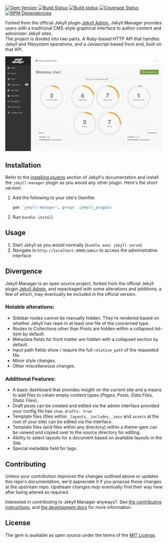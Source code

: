 [![Gem Version](https://img.shields.io/gem/v/jekyll-manager.svg)](https://rubygems.org/gems/jekyll-manager)
[![Build Status](https://travis-ci.org/ashmaroli/jekyll-manager.svg?branch=master)](https://travis-ci.org/ashmaroli/jekyll-manager)
[![Build status](https://ci.appveyor.com/api/projects/status/biop1r6ae524xlm2/branch/master?svg=true)](https://ci.appveyor.com/project/ashmaroli/jekyll-manager/branch/master)
[![Coverage Status](https://coveralls.io/repos/github/ashmaroli/jekyll-manager/badge.svg?branch=master)](https://coveralls.io/github/ashmaroli/jekyll-manager?branch=master)
[![NPM Dependencies](https://david-dm.org/ashmaroli/jekyll-manager.svg)](https://david-dm.org/ashmaroli/jekyll-manager)

Forked from the official Jekyll plugin [Jekyll Admin](https://github.com/jekyll/jekyll-admin), Jekyll Manager provides users with a traditional CMS-style graphical interface to author content and administer Jekyll sites.<br/>
The project is divided into two parts. A Ruby-based HTTP API that handles Jekyll and filesystem operations, and a Javascript-based front end, built on that API.

![screenshot of Jekyll Manager](/screenshot.png)

## Installation

Refer to the [installing plugins](https://jekyllrb.com/docs/plugins/#installing-a-plugin) section of Jekyll's documentation and install the `jekyll-manager` plugin as you would any other plugin. Here's the short version:

1. Add the following to your site's Gemfile:

    ```ruby
    gem 'jekyll-manager', group: :jekyll_plugins
    ```

2. Run `bundle install`

## Usage

1. Start Jekyll as you would normally (`bundle exec jekyll serve`)
2. Navigate to `http://localhost:4000/admin` to access the administrative interface


## Divergence

Jekyll Manager is an open source project, forked from the official Jekyll plugin [Jekyll Admin](https://github.com/jekyll/jekyll-admin), and repackaged with some alterations and additions, a few of which, may eventually be included in the official version.

### Notable alterations:

  * Sidebar routes cannot be manually hidden. They're rendered based on whether Jekyll has read-in at least one file of the concerned type.
  * Routes to Collections other than Posts are hidden within a collapsed list-item by default.
  * Metadata fields for front matter are hidden with a collapsed section by default.
  * Input path fields show / require the full `relative_path` of the requested file.
  * Minor style changes.
  * Other miscellaneous changes.

### Additional Features:

  * A basic dashboard that provides insight on the current site and a means to add files to cetain empty content types (*Pages, Posts, Data Files, Static Files*).
  * Draft posts can be created and edited via the admin interface provided your config file has `show_drafts: true`
  * Template files (files within `_layouts`, `_includes`, `_sass` and `assets` at the root of your site) can be edited via the interface.
  * Template files (and files within any directory) within a theme-gem can be *viewed* and copied over to the source directory for editing.
  * Ability to select layouts for a document based on available layouts in the Site.
  * Special metadata field for tags.


## Contributing

Unless your contribution improves the changes outlined above or updates this repo's documentation, we'd appreciate it if you propose those changes at the upstream repo. Upstream changes *may* eventually find their way here after being altered as
required.

Interested in contributing to Jekyll Manager anyways?. See [the contributing instructions](.github/CONTRIBUTING.md), and [the development docs](http://ashmaroli.github.io/jekyll-manager/development/) for more information.


## License

The gem is available as open source under the terms of the [MIT License](http://opensource.org/licenses/MIT).
